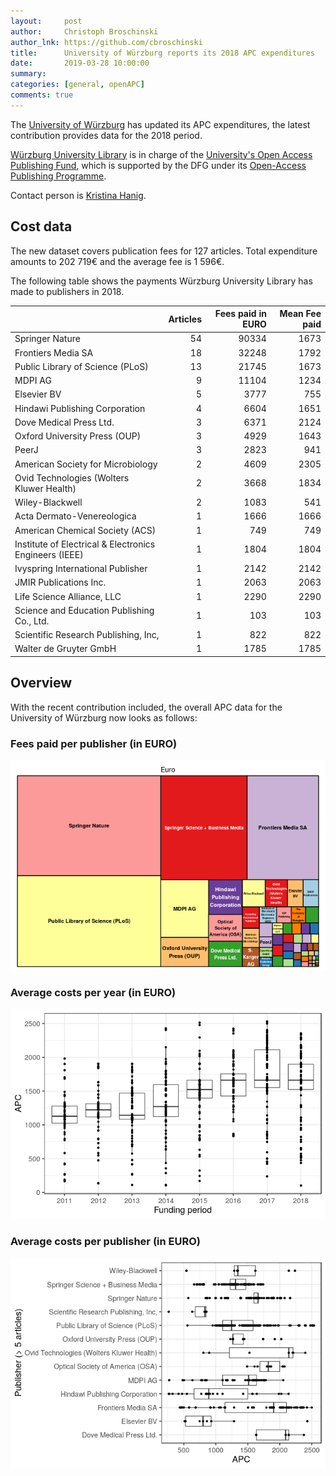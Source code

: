 ```yaml
---
layout:     post
author:     Christoph Broschinski
author_lnk: https://github.com/cbroschinski
title:      University of Würzburg reports its 2018 APC expenditures
date:       2019-03-28 10:00:00
summary:    
categories: [general, openAPC]
comments: true
---
```





The [University of Würzburg](https://www.uni-wuerzburg.de) has updated its APC expenditures, the latest contribution provides data for the 2018 period.

[Würzburg University Library](http://www.bibliothek.uni-wuerzburg.de) is in charge of the [University's Open Access Publishing Fund](https://www.bibliothek.uni-wuerzburg.de/forschen-publizieren/open-access/), which is supported by the DFG under its [Open-Access Publishing Programme](http://www.dfg.de/en/research_funding/programmes/infrastructure/lis/funding_opportunities/open_access/).

Contact person is [Kristina Hanig](<mailto:openaccess@bibliothek.uni-wuerzburg.de>).
## Cost data



The new dataset covers publication fees for 127 articles. Total expenditure amounts to 202 719€ and the average fee is 1 596€.

The following table shows the payments Würzburg University Library has made to publishers in 2018.


|                                                       | Articles| Fees paid in EURO| Mean Fee paid|
|:------------------------------------------------------|--------:|-----------------:|-------------:|
|Springer Nature                                        |       54|             90334|          1673|
|Frontiers Media SA                                     |       18|             32248|          1792|
|Public Library of Science (PLoS)                       |       13|             21745|          1673|
|MDPI AG                                                |        9|             11104|          1234|
|Elsevier BV                                            |        5|              3777|           755|
|Hindawi Publishing Corporation                         |        4|              6604|          1651|
|Dove Medical Press Ltd.                                |        3|              6371|          2124|
|Oxford University Press (OUP)                          |        3|              4929|          1643|
|PeerJ                                                  |        3|              2823|           941|
|American Society for Microbiology                      |        2|              4609|          2305|
|Ovid Technologies (Wolters Kluwer Health)              |        2|              3668|          1834|
|Wiley-Blackwell                                        |        2|              1083|           541|
|Acta Dermato-Venereologica                             |        1|              1666|          1666|
|American Chemical Society (ACS)                        |        1|               749|           749|
|Institute of Electrical & Electronics Engineers (IEEE) |        1|              1804|          1804|
|Ivyspring International Publisher                      |        1|              2142|          2142|
|JMIR Publications Inc.                                 |        1|              2063|          2063|
|Life Science Alliance, LLC                             |        1|              2290|          2290|
|Science and Education Publishing Co., Ltd.             |        1|               103|           103|
|Scientific Research Publishing, Inc,                   |        1|               822|           822|
|Walter de Gruyter GmbH                                 |        1|              1785|          1785|

## Overview

With the recent contribution included, the overall APC data for the University of Würzburg now looks as follows:

### Fees paid per publisher (in EURO)

![plot of chunk tree_wuerzburg_2019_03_28_full](/figure/tree_wuerzburg_2019_03_28_full-1.png)

###  Average costs per year (in EURO)

![plot of chunk box_wuerzburg_2019_03_28_year_full](/figure/box_wuerzburg_2019_03_28_year_full-1.png)

###  Average costs per publisher (in EURO)

![plot of chunk box_wuerzburg_2019_03_28_publisher_full](/figure/box_wuerzburg_2019_03_28_publisher_full-1.png)
